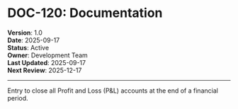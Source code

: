 # DOC-120: Documentation

**Version**: 1.0  
**Date**: 2025-09-17  
**Status**: Active  
**Owner**: Development Team  
**Last Updated**: 2025-09-17  
**Next Review**: 2025-12-17  

---

Entry to close all Profit and Loss (P&L) accounts at the end of a financial period.
